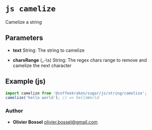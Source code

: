 


<!-- @namespace    sugar.js.string -->

# ```js camelize ```


Camelize a string

## Parameters

- **text**  String: The string to camelize

- **charsRange** (_-\s) String: The regex chars range to remove and camelize the next character



## Example (js)

```js
import camelize from '@coffeekraken/sugar/js/string/camelize';
camelize('hello world'); // => helloWorld
```


### Author
- **Olivier Bossel** <a href="mailto:olivier.bossel@gmail.com">olivier.bossel@gmail.com</a> 



